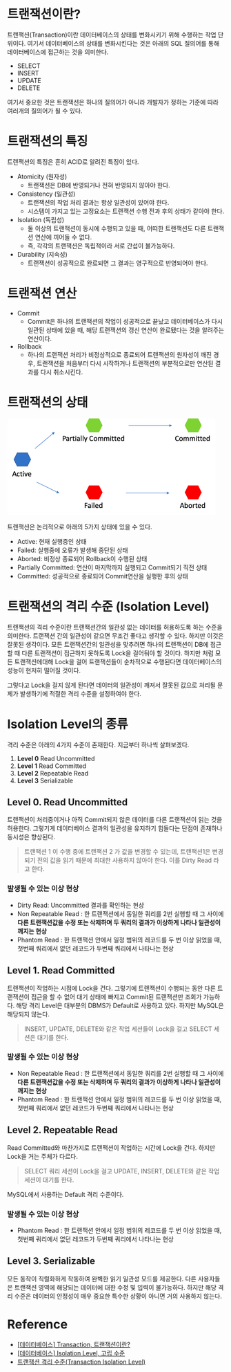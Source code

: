 # 트랜잭션이란?
트랜잭션(Transaction)이란 데이터베이스의 상태를 변화시키기 위해 수행하는 작업 단위이다. 여기서 데이터베이스의 상태를 변화시킨다는 것은 아래의 SQL 질의어를 통해 데이터베이스에 접근하는 것을 의미한다.

- SELECT
- INSERT
- UPDATE
- DELETE

여기서 중요한 것은 트랜잭션은 하나의 질의어가 아니라 개발자가 정하는 기준에 따라 여러개의 질의어가 될 수 있다.

# 트랜잭션의 특징

트랜잭션의 특징은 흔히 ACID로 알려진 특징이 있다.

- Atomicity (원자성)
  - 트랜잭션은 DB에 반영되거나 전혀 반영되지 않아야 한다.
- Consistency (일관성)
  - 트랜잭션의 작업 처리 결과는 항상 일관성이 있어야 한다.
  - 시스템이 가지고 있는 고정요소는 트랜잭션 수행 전과 후의 상태가 같아야 한다.
- Isolation (독립성)
  - 둘 이상의 트랜잭션이 동시에 수행되고 있을 때, 어떠한 트랜잭션도 다른 트랜잭션 연산에 끼어들 수 없다.
  - 즉, 각각의 트랜잭션은 독립적이라 서로 간섭이 불가능하다.
- Durability (지속성)
  - 트랜잭션이 성공적으로 완료되면 그 결과는 영구적으로 반영되어야 한다.

# 트랜잭션 연산

- Commit
  - Commit은 하나의 트랜잭션의 작업이 성공적으로 끝났고 데이터베이스가 다시 일관된 상태에 있을 때, 해당 트랜잭션의 갱신 연산이 완료됐다는 것을 알려주는 연산이다.
- Rollback
  - 하나의 트랜잭션 처리가 비정상적으로 종료되어 트랜잭션의 원자성이 깨진 경우, 트랜잭션을 처음부터 다시 시작하거나 트랜잭션의 부분적으로만 연산된 결과를 다시 취소시킨다.

# 트랜잭션의 상태

![Untitled](img/transactionStatus.png)

트랜잭션은 논리적으로 아래의 5가지 상태에 있을 수 있다.

- Active: 현재 실행중인 상태
- Failed: 실행중에 오류가 발생해 중단된 상태
- Aborted: 비정상 종료되어 Rollback이 수행된 상태
- Partially Committed: 연산이 마지막까지 실행되고 Commit되기 직전 상태
- Committed: 성공적으로 종료되어 Commit연산을 실행한 후의 상태

# 트랜잭션의 격리 수준 (Isolation Level)

트랜잭션의 격리 수준이란 트랜잭션간의 일관성 없는 데이터를 허용하도록 하는 수준을 의미한다. 트랜잭션 간의 일관성이 같으면 무조건 좋다고 생각할 수 있다. 하지만 이것은 잘못된 생각이다. 모든 트랜잭션간의 일관성을 맞추려면 하나의 트랜잭션이 DB에 접근할 때 다른 트랜잭션이 접근하지 못하도록 Lock을 걸어둬야 할 것이다. 하지만 처럼 모든 트랜잭션에대해 Lock을 걸어 트랜잭션들이 순차적으로 수행된다면 데이터베이스의 성능이 현저히 떨어질 것이다.

그렇다고 Lock을 걸지 않게 된다면 데이터의 일관성이 깨져서 잘못된 값으로 처리될 문제가 발생하기에 적절한 격리 수준을 설정하여야 한다.

# Isolation Level의 종류

격리 수준은 아래의 4가지 수준이 존재한다. 지금부터 하나씩 살펴보겠다.

1. **Level 0** Read Uncommitted
2. **Level 1** Read Committed
3. **Level 2** Repeatable Read
4. **Level 3** Serializable

## Level 0. Read Uncommitted

트랜잭션이 처리중이거나 아직 Commit되지 않은 데이터를 다른 트랜잭션이 읽는 것을 허용한다. 그렇기게 데이터베이스 결과의 일관성을 유지하기 힘들다는 단점이 존재하나 동시성은 향상된다.

> 트랜잭션 1 이 수행 중에 트랜잭션 2 가 값을 변경할 수 있는데, 트랜잭션1은 변경되기 전의 값을 읽기 때문에 최대한 사용하지 않아야 한다. 이를 Dirty Read 라고 한다.
>

### 발생될 수 있는 이상 현상

- Dirty Read: Uncommitted 결과를 확인하는 현상
- Non Repeatable Read : 한 트랜잭션에서 동일한 쿼리를 2번 실행할 때 그 사이에 **다른 트랜잭션값을 수정 또는 삭제하며 두 쿼리의 결과가 이상하게 나타나 일관성이 깨지는 현상**
- Phantom Read : 한 트랜잭션 안에서 일정 범위의 레코드를 두 번 이상 읽었을 때, 첫번째 쿼리에서 없던 레코드가 두번째 쿼리에서 나타나는 현상

## Level 1. Read Committed

트랜잭션이 작업하는 시점에 Lock을 건다. 그렇기에 트랜잭션이 수행되는 동안 다른 트랜잭션이 접근을 할 수 없어 대기 상태에 빠지고 Commit된 트랜잭션만 조회가 가능하다. 해당 격리 Level은 대부분의 DBMS가 Default로 사용하고 있다. 하지만 MySQL은 해당되지 않는다.

> INSERT, UPDATE, DELETE와 같은 작업 세션들이 Lock을 걸고 SELECT 세션은 대기를 한다.
>

### 발생될 수 있는 이상 현상

- Non Repeatable Read : 한 트랜잭션에서 동일한 쿼리를 2번 실행할 때 그 사이에 **다른 트랜잭션값을 수정 또는 삭제하며 두 쿼리의 결과가 이상하게 나타나 일관성이 깨지는 현상**
- Phantom Read : 한 트랜잭션 안에서 일정 범위의 레코드를 두 번 이상 읽었을 때, 첫번째 쿼리에서 없던 레코드가 두번째 쿼리에서 나타나는 현상

## Level 2. Repeatable Read

Read Committed와 마찬가지로 트랜잭션이 작업하는 시간에 Lock을 건다. 하지만 Lock을 거는 주체가 다르다.

> SELECT 쿼리 세션이 Lock을 걸고 UPDATE, INSERT, DELETE와 같은 작업 세션이 대기를 한다.
>

MySQL에서 사용하는 Default 격리 수준이다.

### 발생될 수 있는 이상 현상

- Phantom Read : 한 트랜잭션 안에서 일정 범위의 레코드를 두 번 이상 읽었을 때, 첫번째 쿼리에서 없던 레코드가 두번째 쿼리에서 나타나는 현상

## Level 3. Serializable

모든 동작이 직렬화하게 작동하여 완벽한 읽기 일관성 모드를 제공한다. 다른 사용자들은 트랜잭션 영역에 해당되는 데이터에 대한 수정 및 입력이 불가능하다. 하지만 해당 격리 수준은 데이터의 안정성이 매우 중요한 특수한 상황이 아니면 거의 사용하지 않는다.

# Reference 
- [[데이터베이스] Transaction, 트랜잭션이란?](https://wonit.tistory.com/462)
- [[데이터베이스] Isolation Level, 고립 수준](https://wonit.tistory.com/463?category=790502)
- [트랜잭션 격리 수준(Transaction Isolation Level)](https://gyoogle.dev/blog/computer-science/data-base/Transaction%20Isolation%20Level.html)

